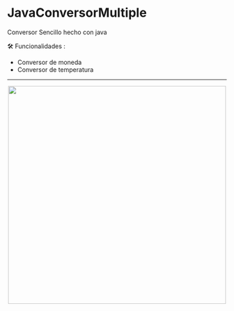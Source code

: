 # JavaConversorMultiple
Conversor Sencillo hecho con java

🛠️ Funcionalidades :
  - Conversor de moneda 
  - Conversor de temperatura 
  
  ------------------------------
  <div align="center">
      <img src="https://cdn.discordapp.com/attachments/954177284598825070/1083206535292928020/image.png" width="500"/>
  </div>
